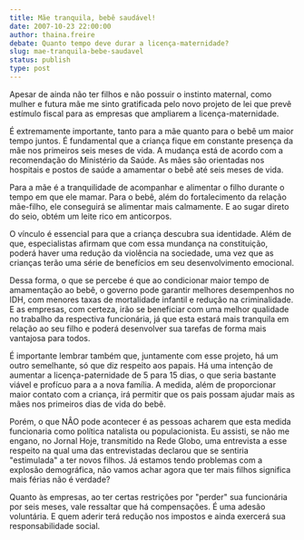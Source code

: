 ```yaml
---
title: Mãe tranquila, bebê saudável!
date: 2007-10-23 22:00:00
author: thaina.freire
debate: Quanto tempo deve durar a licença-maternidade?
slug: mae-tranquila-bebe-saudavel
status: publish 
type: post
---
```


Apesar de ainda não ter filhos e não possuir o instinto maternal, como mulher e futura mãe me sinto gratificada pelo novo projeto de lei que prevê estímulo fiscal para as empresas que ampliarem a licença-maternidade.  

É extremamente importante, tanto para a mãe quanto para o bebê um maior tempo juntos. É fundamental que a criança fique em constante presença da mãe nos primeiros seis meses de vida. A mudança está de acordo com a recomendação do Ministério da Saúde. As mães são orientadas nos hospitais e postos de saúde a amamentar o bebê até seis meses de vida.   

Para a mãe é a tranquilidade de acompanhar e alimentar o filho durante o tempo em que ele mamar. Para o bebê, além do fortalecimento da relação mãe-filho, ele conseguirá se alimentar mais calmamente. E ao sugar direto do seio, obtém um leite rico em anticorpos.   

O vínculo é essencial para que a criança descubra sua identidade. Além de que, especialistas afirmam que com essa mundança na constituição, poderá haver uma redução da violência na sociedade, uma vez que as crianças terão uma série de benefícios em seu desenvolvimento emocional.  

Dessa forma, o que se percebe é que ao condicionar maior tempo de amamentação ao bebê, o governo pode garantir melhores desempenhos no IDH, com menores taxas de mortalidade infantil e redução na criminalidade. E as empresas, com certeza, irão se beneficiar com uma melhor qualidade no trabalho da respectiva funcionária, já que esta estará mais tranquila em relação ao seu filho e poderá desenvolver sua tarefas de forma mais vantajosa para todos.   

É importante lembrar também que, juntamente com esse projeto, há um outro semelhante, só que diz respeito aos papais. Há uma intenção de aumentar a licença-paternidade de 5 para 15 dias, o que seria bastante viável e profícuo para a a nova família. A medida, além de proporcionar maior contato com a criança, irá permitir que os pais possam ajudar mais as mães nos primeiros dias de vida do bebê.  

Porém, o que NÂO pode acontecer é as pessoas acharem que esta medida funcionaria como política natalista ou populacionista. Eu assisti, se não me engano, no Jornal Hoje, transmitido na Rede Globo, uma entrevista a esse respeito na qual uma das entrevistadas declarou que se sentiria "estimulada" a ter novos filhos. Já estamos tendo problemas com a explosão demográfica, não vamos achar agora que ter mais filhos significa mais férias não é verdade?  

Quanto às empresas, ao ter certas restrições por "perder" sua funcionária por seis meses, vale ressaltar que há compensações. É uma adesão voluntária. E quem aderir terá redução nos impostos e ainda exercerá sua responsabilidade social.
